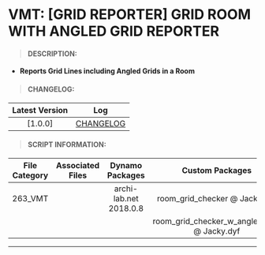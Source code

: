 # VMT: [GRID REPORTER] GRID ROOM WITH ANGLED GRID REPORTER

> #### DESCRIPTION: 
- **Reports Grid Lines including Angled Grids in a Room**

> #### CHANGELOG:

| Latest Version | Log |
| :-------: | :----: | 
|[1.0.0] | [CHANGELOG](/_vmt/changelog/VMTGridReporter.md) |

> #### SCRIPT INFORMATION: 

| File Category| Associated Files | Dynamo Packages | Custom Packages | Revit Version | Author | Reviewed By |
| :-------: | :----: | :---: | :---: | :---: | :---: | :---: |
| 263_VMT |  | archi-lab.net 2018.0.8| room_grid_checker @ Jacky.dyf |  Revit 2021.1 | Jacky Luk | |
| |  | | room_grid_checker_w_angled_grid @ Jacky.dyf | 
----------------------------------------------------------------
<!-- > #### SCRIPT: 
<img src="./images/vmt/VMT_Grid.png">


------------------------------------------------------------------------------

> #### DEMO: 

<video width="1280" height="720" controls>
 <source src="/_demo/.mp4" type="video/mp4">
</video>

#### INSTRUCTIONS:  -->